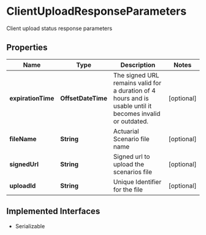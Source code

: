 

# ClientUploadResponseParameters

Client upload status response parameters

## Properties

Name | Type | Description | Notes
------------ | ------------- | ------------- | -------------
**expirationTime** | **OffsetDateTime** | The signed URL remains valid for a duration of 4 hours and is usable until it becomes invalid or outdated. |  [optional]
**fileName** | **String** | Actuarial Scenario file name |  [optional]
**signedUrl** | **String** | Signed url to upload the scenarios file |  [optional]
**uploadId** | **String** | Unique Identifier for the file |  [optional]


## Implemented Interfaces

* Serializable


